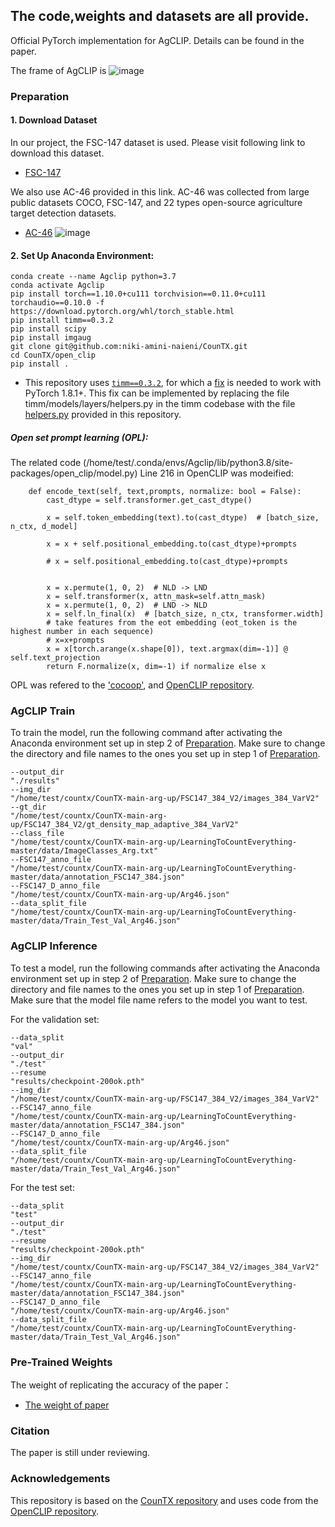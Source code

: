 

## The code,weights and datasets are all provide.

Official PyTorch implementation for AgCLIP. Details can be found in the paper.


The frame of AgCLIP is
![image](https://github.com/user-attachments/assets/beacc0cf-09ed-4009-8942-fff5d25d7777)




### Preparation
#### 1. Download Dataset

In our project, the FSC-147 dataset is used.
Please visit following link to download this dataset.

* [FSC-147](https://github.com/cvlab-stonybrook/LearningToCountEverything)

We also use AC-46 provided in this link.
AC-46 was collected from large public datasets COCO, FSC-147, and 22 types open-source agriculture target detection datasets.

* [AC-46](https://drive.google.com/file/d/1yp3yoD_GRCMTF1lQFjNARkvnMjazY4kH/view?usp=drive_link)
![image](https://github.com/user-attachments/assets/f9e3b6f2-638f-4243-97bf-6b57d841c9cb)


#### 2. Set Up Anaconda Environment:

```
conda create --name Agclip python=3.7
conda activate Agclip
pip install torch==1.10.0+cu111 torchvision==0.11.0+cu111 torchaudio==0.10.0 -f https://download.pytorch.org/whl/torch_stable.html
pip install timm==0.3.2
pip install scipy
pip install imgaug
git clone git@github.com:niki-amini-naieni/CounTX.git
cd CounTX/open_clip
pip install .
```
* This repository uses [`timm==0.3.2`](https://github.com/rwightman/pytorch-image-models), for which a [fix](https://github.com/rwightman/pytorch-image-models/issues/420#issuecomment-776459842) is needed to work with PyTorch 1.8.1+. This fix can be implemented by replacing the file timm/models/layers/helpers.py in the timm codebase with the file [helpers.py](https://github.com/niki-amini-naieni/CounTX/blob/main/helpers.py) provided in this repository.

##### Open set prompt learning (OPL):

The related code (/home/test/.conda/envs/Agclip/lib/python3.8/site-packages/open_clip/model.py) Line 216 in OpenCLIP was modeified:
```
    def encode_text(self, text,prompts, normalize: bool = False):
        cast_dtype = self.transformer.get_cast_dtype()

        x = self.token_embedding(text).to(cast_dtype)  # [batch_size, n_ctx, d_model]

        x = x + self.positional_embedding.to(cast_dtype)+prompts

        # x = self.positional_embedding.to(cast_dtype)+prompts

        
        x = x.permute(1, 0, 2)  # NLD -> LND
        x = self.transformer(x, attn_mask=self.attn_mask)
        x = x.permute(1, 0, 2)  # LND -> NLD
        x = self.ln_final(x)  # [batch_size, n_ctx, transformer.width]
        # take features from the eot embedding (eot_token is the highest number in each sequence)
        # x=x+prompts
        x = x[torch.arange(x.shape[0]), text.argmax(dim=-1)] @ self.text_projection
        return F.normalize(x, dim=-1) if normalize else x
```


OPL was refered to the ['cocoop'](https://github.com/KaiyangZhou/CoOp), and [OpenCLIP repository](https://github.com/mlfoundations/open_clip). 

### AgCLIP Train

To train the model, run the following command after activating the Anaconda environment set up in step 2 of [Preparation](#preparation). Make sure to change the directory and file names to the ones you set up in step 1 of [Preparation](#preparation). 

```
--output_dir
"./results"
--img_dir
"/home/test/countx/CounTX-main-arg-up/FSC147_384_V2/images_384_VarV2"
--gt_dir
"/home/test/countx/CounTX-main-arg-up/FSC147_384_V2/gt_density_map_adaptive_384_VarV2"
--class_file
"/home/test/countx/CounTX-main-arg-up/LearningToCountEverything-master/data/ImageClasses_Arg.txt"
--FSC147_anno_file
"/home/test/countx/CounTX-main-arg-up/LearningToCountEverything-master/data/annotation_FSC147_384.json"
--FSC147_D_anno_file
"/home/test/countx/CounTX-main-arg-up/Arg46.json"
--data_split_file
"/home/test/countx/CounTX-main-arg-up/LearningToCountEverything-master/data/Train_Test_Val_Arg46.json"
```

### AgCLIP Inference
To test a model, run the following commands after activating the Anaconda environment set up in step 2 of [Preparation](#preparation). Make sure to change the directory and file names to the ones you set up in step 1 of [Preparation](#preparation). Make sure that the model file name refers to the model you want to test. 

For the validation set:

```
--data_split
"val"
--output_dir
"./test"
--resume
"results/checkpoint-200ok.pth"
--img_dir
"/home/test/countx/CounTX-main-arg-up/FSC147_384_V2/images_384_VarV2"
--FSC147_anno_file
"/home/test/countx/CounTX-main-arg-up/LearningToCountEverything-master/data/annotation_FSC147_384.json"
--FSC147_D_anno_file
"/home/test/countx/CounTX-main-arg-up/Arg46.json"
--data_split_file
"/home/test/countx/CounTX-main-arg-up/LearningToCountEverything-master/data/Train_Test_Val_Arg46.json"
```

For the test set:

```
--data_split
"test"
--output_dir
"./test"
--resume
"results/checkpoint-200ok.pth"
--img_dir
"/home/test/countx/CounTX-main-arg-up/FSC147_384_V2/images_384_VarV2"
--FSC147_anno_file
"/home/test/countx/CounTX-main-arg-up/LearningToCountEverything-master/data/annotation_FSC147_384.json"
--FSC147_D_anno_file
"/home/test/countx/CounTX-main-arg-up/Arg46.json"
--data_split_file
"/home/test/countx/CounTX-main-arg-up/LearningToCountEverything-master/data/Train_Test_Val_Arg46.json"
```

### Pre-Trained Weights
The weight of replicating the accuracy of the paper：
* [The weight of paper](https://drive.google.com/file/d/1bLYgfxeOvpHow99W3EvlzBVn80LkVuR5/view?usp=drive_link)





### Citation

The paper is still under reviewing.

### Acknowledgements

This repository is based on the [CounTX repository](https://github.com/niki-amini-naieni/CounTX) and uses code from the [OpenCLIP repository](https://github.com/mlfoundations/open_clip). 



